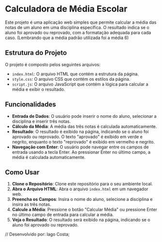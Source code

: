 # Calculadora de Média Escolar

Este projeto é uma aplicação web simples que permite calcular a média das notas de um aluno em uma disciplina específica. O resultado indica se o aluno foi aprovado ou reprovado, com a formatação adequada para cada caso. (Lembrando que a média padrão utilizada foi a média 6)

## Estrutura do Projeto

O projeto é composto pelos seguintes arquivos:

- `index.html`: O arquivo HTML que contém a estrutura da página.
- `style.css`: O arquivo CSS que contém os estilos da página.
- `script.js`: O arquivo JavaScript que contém a lógica para calcular a média e exibir o resultado.

## Funcionalidades

- **Entrada de Dados**: O usuário pode inserir o nome do aluno, selecionar a disciplina e inserir três notas.
- **Cálculo da Média**: A média das três notas é calculada automaticamente.
- **Resultado**: O resultado é exibido na página, indicando se o aluno foi aprovado ou reprovado. O texto "aprovado" é exibido em verde e negrito, enquanto o texto "reprovado" é exibido em vermelho e negrito.
- **Navegação com Enter**: O usuário pode navegar entre os campos de entrada usando a tecla Enter. Ao pressionar Enter no último campo, a média é calculada automaticamente.

## Como Usar

1. **Clone o Repositório**: Clone este repositório para o seu ambiente local.
2. **Abra o Arquivo HTML**: Abra o arquivo `index.html` em um navegador web.
3. **Preencha os Campos**: Insira o nome do aluno, selecione a disciplina e insira as três notas.
4. **Calcule a Média**: Pressione o botão "Calcular Média" ou pressione Enter no último campo de entrada para calcular a média.
5. **Veja o Resultado**: O resultado será exibido na página, indicando se o aluno foi aprovado ou reprovado.

// Desenvolvido por: Iago Costa;
